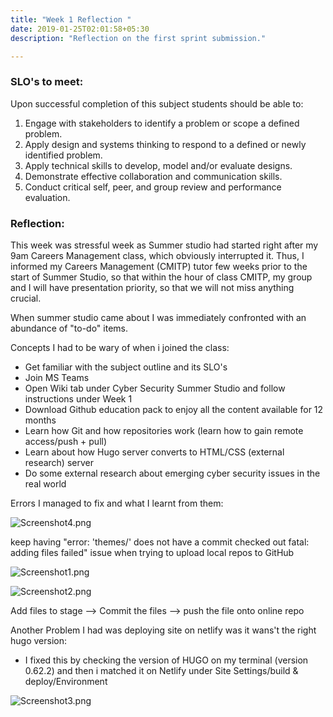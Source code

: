 ```yaml
---
title: "Week 1 Reflection "
date: 2019-01-25T02:01:58+05:30
description: "Reflection on the first sprint submission."

---
```






### SLO's to meet:

Upon successful completion of this subject students should be able to:

1. Engage with stakeholders to identify a problem or scope a defined problem.
2. Apply design and systems thinking to respond to a defined or newly identified problem.
3. Apply technical skills to develop, model and/or evaluate designs.
4. Demonstrate effective collaboration and communication skills.
5. Conduct critical self, peer, and group review and performance evaluation.

### Reflection:
This week was stressful week as Summer studio had started right after my 9am Careers Management class, which obviously interrupted it. Thus, I informed my Careers Management (CMITP) tutor few weeks prior to the start of Summer Studio, so that within the hour of class CMITP, my group and I will have presentation priority, so that we will not miss anything crucial.

When summer studio came about I was immediately confronted with an  abundance of "to-do" items.

Concepts I had to be wary of when i joined the class:
- Get familiar with the subject outline and its SLO's
- Join MS Teams
- Open Wiki tab under Cyber Security Summer Studio and follow instructions under Week 1
- Download Github education pack to enjoy all the content available for 12 months
- Learn how Git and how repositories work (learn how to gain remote access/push + pull)
- Learn about how Hugo server converts to HTML/CSS (external research) server
- Do some external research about emerging cyber security issues in the real world

Errors I managed to fix and what I learnt from them:

![Screenshot4.png](/images/screenshot4.png)

keep having "error: 'themes/' does not have a commit checked out fatal: adding files failed" issue when trying to upload local repos to GitHub

![Screenshot1.png](/images/screenshot1.png)

![Screenshot2.png](/images/screenshot2.png)

Add files to stage —> Commit the files —> push the file onto online repo

Another Problem I had was deploying site on netlify was it wans't the right hugo version:

- I fixed this by checking the version of HUGO on my terminal (version 0.62.2) and then i matched it on Netlify under Site Settings/build & deploy/Environment

![Screenshot3.png](/images/screenshot3.png)
